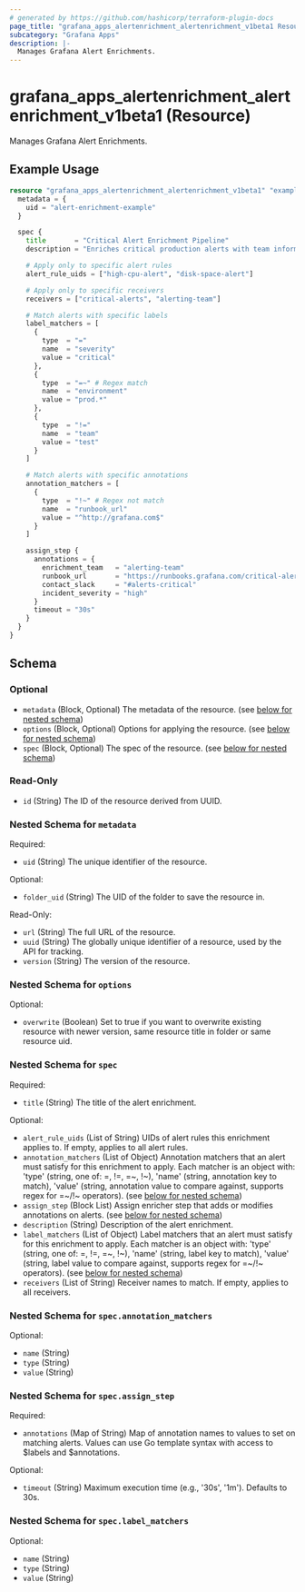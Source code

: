 ```yaml
---
# generated by https://github.com/hashicorp/terraform-plugin-docs
page_title: "grafana_apps_alertenrichment_alertenrichment_v1beta1 Resource - terraform-provider-grafana"
subcategory: "Grafana Apps"
description: |-
  Manages Grafana Alert Enrichments.
---
```


# grafana_apps_alertenrichment_alertenrichment_v1beta1 (Resource)

Manages Grafana Alert Enrichments.

## Example Usage

```terraform
resource "grafana_apps_alertenrichment_alertenrichment_v1beta1" "example" {
  metadata = {
    uid = "alert-enrichment-example"
  }

  spec {
    title       = "Critical Alert Enrichment Pipeline"
    description = "Enriches critical production alerts with team information"

    # Apply only to specific alert rules
    alert_rule_uids = ["high-cpu-alert", "disk-space-alert"]

    # Apply only to specific receivers
    receivers = ["critical-alerts", "alerting-team"]

    # Match alerts with specific labels
    label_matchers = [
      {
        type  = "="
        name  = "severity"
        value = "critical"
      },
      {
        type  = "=~" # Regex match
        name  = "environment"
        value = "prod.*"
      },
      {
        type  = "!="
        name  = "team"
        value = "test"
      }
    ]

    # Match alerts with specific annotations
    annotation_matchers = [
      {
        type  = "!~" # Regex not match
        name  = "runbook_url"
        value = "^http://grafana.com$"
      }
    ]

    assign_step {
      annotations = {
        enrichment_team   = "alerting-team"
        runbook_url       = "https://runbooks.grafana.com/critical-alerts"
        contact_slack     = "#alerts-critical"
        incident_severity = "high"
      }
      timeout = "30s"
    }
  }
}
```

<!-- schema generated by tfplugindocs -->
## Schema

### Optional

- `metadata` (Block, Optional) The metadata of the resource. (see [below for nested schema](#nestedblock--metadata))
- `options` (Block, Optional) Options for applying the resource. (see [below for nested schema](#nestedblock--options))
- `spec` (Block, Optional) The spec of the resource. (see [below for nested schema](#nestedblock--spec))

### Read-Only

- `id` (String) The ID of the resource derived from UUID.

<a id="nestedblock--metadata"></a>
### Nested Schema for `metadata`

Required:

- `uid` (String) The unique identifier of the resource.

Optional:

- `folder_uid` (String) The UID of the folder to save the resource in.

Read-Only:

- `url` (String) The full URL of the resource.
- `uuid` (String) The globally unique identifier of a resource, used by the API for tracking.
- `version` (String) The version of the resource.


<a id="nestedblock--options"></a>
### Nested Schema for `options`

Optional:

- `overwrite` (Boolean) Set to true if you want to overwrite existing resource with newer version, same resource title in folder or same resource uid.


<a id="nestedblock--spec"></a>
### Nested Schema for `spec`

Required:

- `title` (String) The title of the alert enrichment.

Optional:

- `alert_rule_uids` (List of String) UIDs of alert rules this enrichment applies to. If empty, applies to all alert rules.
- `annotation_matchers` (List of Object) Annotation matchers that an alert must satisfy for this enrichment to apply. Each matcher is an object with: 'type' (string, one of: =, !=, =~, !~), 'name' (string, annotation key to match), 'value' (string, annotation value to compare against, supports regex for =~/!~ operators). (see [below for nested schema](#nestedatt--spec--annotation_matchers))
- `assign_step` (Block List) Assign enricher step that adds or modifies annotations on alerts. (see [below for nested schema](#nestedblock--spec--assign_step))
- `description` (String) Description of the alert enrichment.
- `label_matchers` (List of Object) Label matchers that an alert must satisfy for this enrichment to apply. Each matcher is an object with: 'type' (string, one of: =, !=, =~, !~), 'name' (string, label key to match), 'value' (string, label value to compare against, supports regex for =~/!~ operators). (see [below for nested schema](#nestedatt--spec--label_matchers))
- `receivers` (List of String) Receiver names to match. If empty, applies to all receivers.

<a id="nestedatt--spec--annotation_matchers"></a>
### Nested Schema for `spec.annotation_matchers`

Optional:

- `name` (String)
- `type` (String)
- `value` (String)


<a id="nestedblock--spec--assign_step"></a>
### Nested Schema for `spec.assign_step`

Required:

- `annotations` (Map of String) Map of annotation names to values to set on matching alerts. Values can use Go template syntax with access to $labels and $annotations.

Optional:

- `timeout` (String) Maximum execution time (e.g., '30s', '1m'). Defaults to 30s.


<a id="nestedatt--spec--label_matchers"></a>
### Nested Schema for `spec.label_matchers`

Optional:

- `name` (String)
- `type` (String)
- `value` (String)
